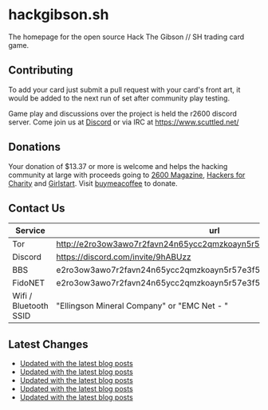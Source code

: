 # hackgibson.sh
The homepage for the open source Hack The Gibson // SH trading card game.


## Contributing

To add your card just submit a pull request with your card's front art, it would be added to the next run of set after community play testing.

Game play and discussions over the project is held the r2600 discord server. Come join us at [Discord](https://discord.com/invite/9hABUzz) or via IRC at https://www.scuttled.net/


## Donations

Your donation of $13.37 or more is welcome and helps the hacking community at large with proceeds going to [2600 Magazine](https://2600.com/), [Hackers for Charity](https://hackersforcharity.org) and [Girlstart](https://girlstart.org).  Visit [buymeacoffee](https://www.buymeacoffee.com/hackgibson.sh) to donate.


## Contact Us

Service | url
-|-
Tor | http://e2ro3ow3awo7r2favn24n65ycc2qmzkoayn5r57e3f56nvjwdcgg32ad.onion
Discord | https://discord.com/invite/9hABUzz
BBS | e2ro3ow3awo7r2favn24n65ycc2qmzkoayn5r57e3f56nvjwdcgg32ad.onion:23
FidoNET | e2ro3ow3awo7r2favn24n65ycc2qmzkoayn5r57e3f56nvjwdcgg32ad.onion:24554
Wifi / Bluetooth SSID | "Ellingson Mineral Company" or "EMC Net - <fidonet address>"

## Latest Changes
<!-- BLOG-POST-LIST:START -->
- [Updated with the latest blog posts](https://github.com/DFW2600/hackgibson.sh/commit/79674d59c451a93e58b3d8dbbc9dbaff0aa169a7)
- [Updated with the latest blog posts](https://github.com/DFW2600/hackgibson.sh/commit/930434f7b82877379a889780e60bccb5aab9cd81)
- [Updated with the latest blog posts](https://github.com/DFW2600/hackgibson.sh/commit/27d5d8284af24d3981d6cfc38fb6bf14c71cb22f)
- [Updated with the latest blog posts](https://github.com/DFW2600/hackgibson.sh/commit/17970abf5ba2e6eaa3fa24ee74bdd2eaca249e78)
- [Updated with the latest blog posts](https://github.com/DFW2600/hackgibson.sh/commit/a047e6ff1fe25a14a036eed4bba917166588be57)
<!-- BLOG-POST-LIST:END -->
